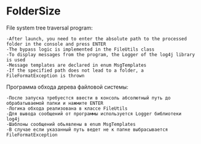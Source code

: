 # FolderSize

File system tree traversal program:

	-After launch, you need to enter the absolute path to the processed folder in the console and press ENTER
	-The bypass logic is implemented in the FileUtils class
	-To display messages from the program, the Logger of the log4j library is used
	-Message templates are declared in enum MsgTemplates
	-If the specified path does not lead to a folder, a FileFormatException is thrown


Программа обхода дерева файловой системы:

	-После запуска требуестся ввести в консоль абсолютный путь до обрабатываемой папки и нажмите ENTER
	-Логика обхода реализована в классе FileUtils
	-Для вывода сообщений от программы используется Logger библиотеки log4j
	-Шаблоны сообщений обьявлены в enum MsgTemplates
	-В случае если указанный путь ведет не к папке выбрасывается FileFormatException   
